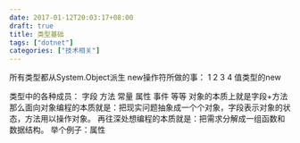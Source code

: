 ```yaml
---
date: 2017-01-12T20:03:17+08:00
draft: true
title: 类型基础
tags: ["dotnet"]
categories: ["技术相关"]
---
```


所有类型都从System.Object派生
new操作符所做的事：
1
2
3
4
值类型的new

类型中的各种成员：
字段
方法
常量
属性
事件
等等
对象的本质上就是字段+方法
那么面向对象编程的本质就是：把现实问题抽象成一个个对象，字段表示对象的状态，方法用以操作对象。
再往深处想编程的本质就是：把需求分解成一组函数和数据结构。
举个例子：属性
